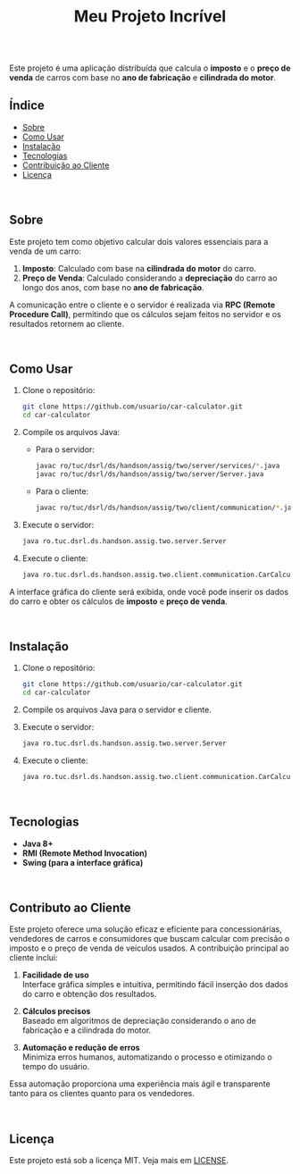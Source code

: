 
<div style="text-align: center;">
  <h1>Meu Projeto Incrível</h1>
</div>


<br><br>

Este projeto é uma aplicação distribuída que calcula o **imposto** e o **preço de venda** de carros com base no **ano de fabricação** e **cilindrada do motor**.

## Índice

- [Sobre](#sobre)
- [Como Usar](#como-usar)
- [Instalação](#instalação)
- [Tecnologias](#tecnologias)
- [Contribuição ao Cliente](#contribuição-ao-cliente)
- [Licença](#licença)

<br>

## Sobre

Este projeto tem como objetivo calcular dois valores essenciais para a venda de um carro:

1. **Imposto**: Calculado com base na **cilindrada do motor** do carro.  
2. **Preço de Venda**: Calculado considerando a **depreciação** do carro ao longo dos anos, com base no **ano de fabricação**.

A comunicação entre o cliente e o servidor é realizada via **RPC (Remote Procedure Call)**, permitindo que os cálculos sejam feitos no servidor e os resultados retornem ao cliente.

<br>

## Como Usar

1. Clone o repositório:
    ```bash
    git clone https://github.com/usuario/car-calculator.git
    cd car-calculator
    ```

2. Compile os arquivos Java:
    - Para o servidor:
      ```bash
      javac ro/tuc/dsrl/ds/handson/assig/two/server/services/*.java
      javac ro/tuc/dsrl/ds/handson/assig/two/server/Server.java
      ```
    - Para o cliente:
      ```bash
      javac ro/tuc/dsrl/ds/handson/assig/two/client/communication/*.java
      ```

3. Execute o servidor:
    ```bash
    java ro.tuc.dsrl.ds.handson.assig.two.server.Server
    ```

4. Execute o cliente:
    ```bash
    java ro.tuc.dsrl.ds.handson.assig.two.client.communication.CarCalculatorGUI
    ```

A interface gráfica do cliente será exibida, onde você pode inserir os dados do carro e obter os cálculos de **imposto** e **preço de venda**.

<br>

## Instalação

1. Clone o repositório:
    ```bash
    git clone https://github.com/usuario/car-calculator.git
    cd car-calculator
    ```

2. Compile os arquivos Java para o servidor e cliente.

3. Execute o servidor:
    ```bash
    java ro.tuc.dsrl.ds.handson.assig.two.server.Server
    ```

4. Execute o cliente:
    ```bash
    java ro.tuc.dsrl.ds.handson.assig.two.client.communication.CarCalculatorGUI
    ```

<br>

## Tecnologias

- **Java 8+**  
- **RMI (Remote Method Invocation)**  
- **Swing (para a interface gráfica)**

<br>

## Contributo ao Cliente

Este projeto oferece uma solução eficaz e eficiente para concessionárias, vendedores de carros e consumidores que buscam calcular com precisão o imposto e o preço de venda de veículos usados. A contribuição principal ao cliente inclui:

1. **Facilidade de uso**  
   Interface gráfica simples e intuitiva, permitindo fácil inserção dos dados do carro e obtenção dos resultados.

2. **Cálculos precisos**  
   Baseado em algoritmos de depreciação considerando o ano de fabricação e a cilindrada do motor.

3. **Automação e redução de erros**  
   Minimiza erros humanos, automatizando o processo e otimizando o tempo do usuário.

Essa automação proporciona uma experiência mais ágil e transparente tanto para os clientes quanto para os vendedores.

<br>

## Licença

Este projeto está sob a licença MIT. Veja mais em [LICENSE](LICENSE).
